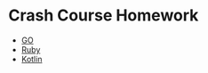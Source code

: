 # Crash Course Homework
- [GO]()
- [Ruby](https://github.com/BearPetrov/CrashCourse-go-ruby-kotlin/tree/main/Ruby)
- [Kotlin]()